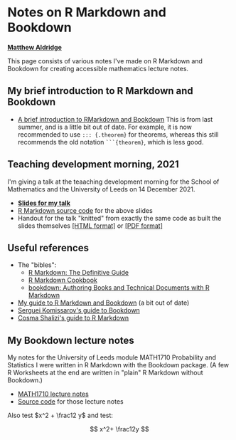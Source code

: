 # Notes on R Markdown and Bookdown

**[Matthew Aldridge](https://mpaldridge.github.io)**

This page consists of various notes I've made on R Markdown and Bookdown for creating accessible mathematics lecture notes.

## My  brief introduction to R Markdown and Bookdown

* [A brief introduction to RMarkdown and Bookdown](https://mpaldridge.github.io/rmarkdown-bookdown/) This is from last summer, and is a little bit out of date. For example, it is now recommended to use `::: {.theorem}` for theorems, whereas this still recommends the old notation ` ```{theorem} `, which is less good.

## Teaching development morning, 2021

I'm giving a talk at the teaaching development morning for the School of Mathematics and the University of Leeds on 14 December 2021.

* **[Slides for my talk](rmarkdown-slides.html)**
* [R Markdown source code](https://github.com/mpaldridge/rmarkdown/blob/main/rmarkdown-slides.Rmd) for the above slides
* Handout for the talk "knitted" from exactly the same code as built the slides themselves [[HTML format]](rmarkdown-handout.html) or [[PDF format]](rmarkdown-handout.pdf)

## Useful references

- The "bibles":
  - [R Markdown: The Definitive Guide](https://bookdown.org/yihui/rmarkdown/)
  - [R Markdown Cookbook](https://bookdown.org/yihui/rmarkdown-cookbook/)
  - [bookdown: Authoring Books and Technical Documents with R Markdown](https://bookdown.org/yihui/bookdown/)
- [My guide to R Markdown and Bookdown](https://mpaldridge.github.io/rmarkdown-bookdown/) (a bit out of date)
- [Serguei Komissarov's guide to Bookdown](https://minerva.leeds.ac.uk/bbcswebdav/courses/201920_5685_MATH2620/BB-Guide/index.html)
- [Cosma Shalizi's guide to R Markdown](http://www.stat.cmu.edu/~cshalizi/rmarkdown/)

## My Bookdown lecture notes

My notes for the University of Leeds module MATH1710 Probability and Statistics I were written in R Markdown with the Bookdown package. (A few R Worksheets at the end are written in "plain" R Markdown without Bookdown.)

- [MATH1710 lecture notes](https://mpaldridge.github.io/math1710/index.html)
- [Source code](https://github.com/mpaldridge/math1710) for those lecture notes

Also test $x^2 + \frac12 y$ and test:

$$
x^2+ \frac12y
$$

